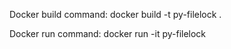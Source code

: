 Docker build command:
docker build -t py-filelock .

Docker run command:
docker run -it py-filelock
